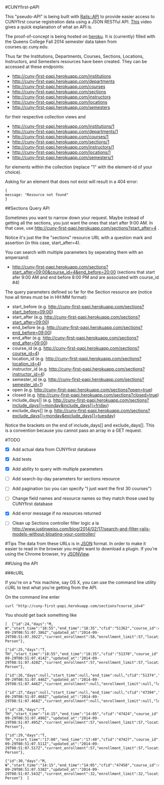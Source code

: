#CUNYfirst-pAPI

This "pseudo-API" is being built with [Rails::API](https://github.com/rails-api/rails-api) to provide easier access to CUNYfirst course registration data using a JSON RESTful API. [This](https://www.youtube.com/watch?v=QSUnBPv4iQ0) video gives a quick explanation of what an API is.

The proof-of-concept is being hosted on [heroku](heroku.com).  It is (currently) filled with the Queens College Fall 2014 semester data taken from courses.qc.cuny.edu.

Thus far the Institutions, Departments, Courses, Sections, Locations, Instructors, and Semesters resources have been created.  They can be accessed at these endpoints:
-  http://cuny-first-papi.herokuapp.com/institutions
-  http://cuny-first-papi.herokuapp.com/departments
-  http://cuny-first-papi.herokuapp.com/courses
-  http://cuny-first-papi.herokuapp.com/sections
-  http://cuny-first-papi.herokuapp.com/instructors
-  http://cuny-first-papi.herokuapp.com/locations
-  http://cuny-first-papi.herokuapp.com/semesters

for their respective collection views and 
-  http://cuny-first-papi.herokuapp.com/institutions/1
-  http://cuny-first-papi.herokuapp.com/departments/1
-  http://cuny-first-papi.herokuapp.com/courses/1
-  http://cuny-first-papi.herokuapp.com/sections/1
-  http://cuny-first-papi.herokuapp.com/instructors/1
-  http://cuny-first-papi.herokuapp.com/locations/1
-  http://cuny-first-papi.herokuapp.com/semesters/1


for elements within the collection (replace "1" with the element-id of your choice).

Asking for an element that does not exist will result in a 404 error:
~~~
{
message: "Resource not found"
}
~~~



##Sections Query API

Sometimes you want to narrow down your request.  Maybe instead of getting all the sections, you just want the ones that start after 9:00 AM.  In that case, use http://cuny-first-papi.herokuapp.com/sections?start_after=4 .

Notice it's just the the "sections" resource URL with a question mark and assertion (in this case, start_after=4).

You can search with multiple parameters by seperating them with an ampersand:
-  http://cuny-first-papi.herokuapp.com/sections?start_after=09:00&course_id=4&end_before=20:00
(sections that start afer 9:00 AM and end before 8:00 PM and are associated with course_id #4)

The query parameters defined so far for the Section resource are (notice how all times must be in HH:MM format):

-  start_before  (e.g. http://cuny-first-papi.herokuapp.com/sections?start_before=09:00)
-  start_after  (e.g. http://cuny-first-papi.herokuapp.com/sections?start_after=09:00)
-  end_before  (e.g. http://cuny-first-papi.herokuapp.com/sections?end_before=09:00)
-  end_after  (e.g. http://cuny-first-papi.herokuapp.com/sections?end_after=09:00)
-  course_id (e.g. http://cuny-first-papi.herokuapp.com/sections?course_id=4)
-  location_id (e.g. http://cuny-first-papi.herokuapp.com/sections?location_id=4)
-  instructor_id (e.g. http://cuny-first-papi.herokuapp.com/sections?instructor_id=4)
-  semester_id (e.g. http://cuny-first-papi.herokuapp.com/sections?semester_id=1)
-  open (e.g. http://cuny-first-papi.herokuapp.com/sections?open=true)
-  closed (e.g. http://cuny-first-papi.herokuapp.com/sections?closed=true)
-  include_days[] (e.g. http://cuny-first-papi.herokuapp.com/sections?include_days[]=monday&include_days[]=friday)
-  exclude_days[] (e.g. http://cuny-first-papi.herokuapp.com/sections?exclude_days[]=monday&exclude_days[]=tuesday)

Notice the brackets on the end of include_days[] and exclude_days[].  This is a convention because you cannot pass an array in a GET request.

#TODO

-  [X]  Add actual data from CUNYfirst database

-  [X]  Add tests

-  [X]  Add ability to query with multiple parameters

-  [ ]  Add search-by-day parameters for sections resource

-  [ ]  Add pagination (so you can specify "I just want the first 30 courses")

-  [ ]  Change field names and resource names so they match those used by CUNYfirst database

-  [X]  Add error message if no resources returned

-  [ ]  Clean up Sections controller filter logic a la http://www.justinweiss.com/blog/2014/02/17/search-and-filter-rails-models-without-bloating-your-controller/


#Tips
The data from these URLs is in [JSON](http://en.wikipedia.org/wiki/JSON) format.  In order to make it easier to read in the browser you might want to download a plugin.  If you're using the Chrome browser, try [JSONView](https://chrome.google.com/webstore/detail/jsonview/chklaanhfefbnpoihckbnefhakgolnmc/related?hl=en).

##Using the API

###cURL

If you're on a *nix machine, say OS X, you can use the command line utility cURL to test what you're getting from the API.

On the command line enter

~~~
curl "http://cuny-first-papi.herokuapp.com/sections?course_id=4"
~~~

You should get back something like

~~~
[  {"id":24,"days":"M, W","start_time":"18:55","end_time":"18:35","cfid":"51362","course_id":4,"created_at":"2014-09-29T08:51:07.386Z","updated_at":"2014-09-29T08:51:07.392Z","current_enrollment":58,"enrollment_limit":57,"location_id":10,"instructor_id":16,"semester_id":1,"mode_of_instruction":"In-Person"},

{"id":25,"days":"T, TH","start_time":"18:55","end_time":"18:35","cfid":"51370","course_id":4,"created_at":"2014-09-29T08:51:07.414Z","updated_at":"2014-09-29T08:51:07.420Z","current_enrollment":57,"enrollment_limit":57,"location_id":10,"instructor_id":17,"semester_id":1,"mode_of_instruction":"In-Person"},

{"id":26,"days":null,"start_time":null,"end_time":null,"cfid":"51374","course_id":4,"created_at":"2014-09-29T08:51:07.446Z","updated_at":"2014-09-29T08:51:07.446Z","current_enrollment":null,"enrollment_limit":null,"location_id":null,"instructor_id":null,"semester_id":null,"mode_of_instruction":null},

{"id":27,"days":null,"start_time":null,"end_time":null,"cfid":"47394","course_id":4,"created_at":"2014-09-29T08:51:07.468Z","updated_at":"2014-09-29T08:51:07.468Z","current_enrollment":null,"enrollment_limit":null,"location_id":null,"instructor_id":null,"semester_id":null,"mode_of_instruction":null},

{"id":28,"days":"T, TH","start_time":"14:15","end_time":"14:05","cfid":"47424","course_id":4,"created_at":"2014-09-29T08:51:07.490Z","updated_at":"2014-09-29T08:51:07.495Z","current_enrollment":57,"enrollment_limit":57,"location_id":10,"instructor_id":20,"semester_id":1,"mode_of_instruction":"In-Person"},

{"id":29,"days":"T, TH","start_time":"17:00","end_time":"17:40","cfid":"47427","course_id":4,"created_at":"2014-09-29T08:51:07.511Z","updated_at":"2014-09-29T08:51:07.517Z","current_enrollment":57,"enrollment_limit":57,"location_id":10,"instructor_id":20,"semester_id":1,"mode_of_instruction":"In-Person"},

{"id":30,"days":"M, W","start_time":"14:15","end_time":"14:05","cfid":"47458","course_id":4,"created_at":"2014-09-29T08:51:07.538Z","updated_at":"2014-09-29T08:51:07.543Z","current_enrollment":32,"enrollment_limit":32,"location_id":7,"instructor_id":21,"semester_id":1,"mode_of_instruction":"In-Person"}  ]
~~~
